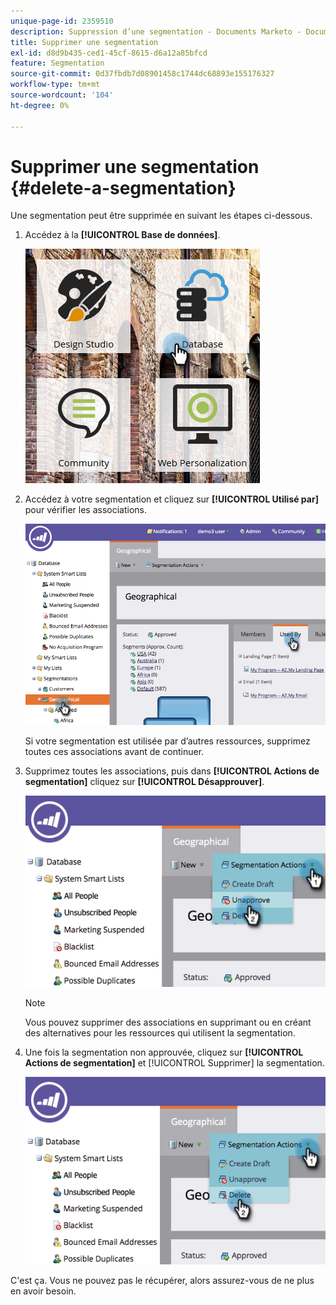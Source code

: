 ```yaml
---
unique-page-id: 2359510
description: Suppression d’une segmentation - Documents Marketo - Documentation du produit
title: Supprimer une segmentation
exl-id: d8d9b435-ced1-45cf-8615-d6a12a85bfcd
feature: Segmentation
source-git-commit: 0d37fbdb7d08901458c1744dc68893e155176327
workflow-type: tm+mt
source-wordcount: '104'
ht-degree: 0%

---
```


# Supprimer une segmentation {#delete-a-segmentation}

Une segmentation peut être supprimée en suivant les étapes ci-dessous.

1. Accédez à la **[!UICONTROL Base de données]**.

   ![](assets/image2017-3-28-14-3a55-3a26.png)

1. Accédez à votre segmentation et cliquez sur **[!UICONTROL Utilisé par]** pour vérifier les associations.

   ![](assets/image2017-3-28-15-3a51-3a8.png)

   Si votre segmentation est utilisée par d’autres ressources, supprimez toutes ces associations avant de continuer.

1. Supprimez toutes les associations, puis dans **[!UICONTROL Actions de segmentation]** cliquez sur **[!UICONTROL Désapprouver]**.

   ![](assets/image2017-3-28-15-3a51-3a30.png)

   >[!NOTE]
   >
   >Vous pouvez supprimer des associations en supprimant ou en créant des alternatives pour les ressources qui utilisent la segmentation.

1. Une fois la segmentation non approuvée, cliquez sur **[!UICONTROL Actions de segmentation]** et [!UICONTROL Supprimer] la segmentation.

   ![](assets/image2017-3-28-15-3a51-3a46.png)

C&#39;est ça. Vous ne pouvez pas le récupérer, alors assurez-vous de ne plus en avoir besoin.
